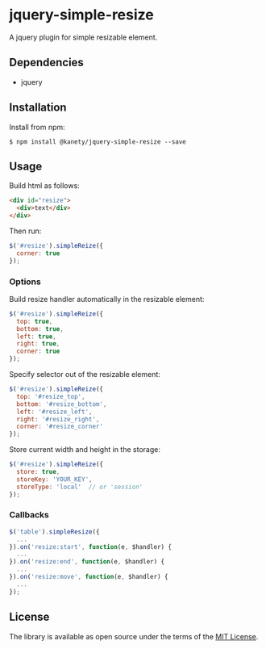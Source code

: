 # jquery-simple-resize

A jquery plugin for simple resizable element.

## Dependencies

* jquery

## Installation

Install from npm:

    $ npm install @kanety/jquery-simple-resize --save

## Usage

Build html as follows:

```html
<div id="resize">
  <div>text</div>
</div>
```

Then run:

```javascript
$('#resize').simpleReize({
  corner: true
});
```

### Options

Build resize handler automatically in the resizable element:

```javascript
$('#resize').simpleReize({
  top: true,
  bottom: true,
  left: true,
  right: true,
  corner: true
});
```

Specify selector out of the resizable element:

```javascript
$('#resize').simpleReize({
  top: '#resize_top',
  bottom: '#resize_bottom',
  left: '#resize_left',
  right: '#resize_right',
  corner: '#resize_corner'
});
```

Store current width and height in the storage:

```javascript
$('#resize').simpleReize({
  store: true,
  storeKey: 'YOUR_KEY',
  storeType: 'local'  // or 'session'
});
```

### Callbacks

```javascript
$('table').simpleResize({
  ...
}).on('resize:start', function(e, $handler) {
  ...
}).on('resize:end', function(e, $handler) {
  ...
}).on('resize:move', function(e, $handler) {
  ...
});
```

## License

The library is available as open source under the terms of the [MIT License](http://opensource.org/licenses/MIT).
